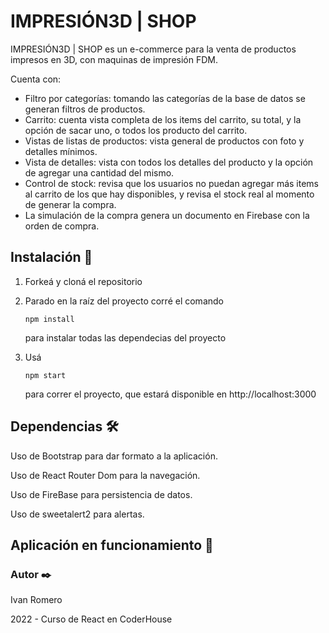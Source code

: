 # IMPRESIÓN3D | SHOP 
IMPRESIÓN3D | SHOP es un e-commerce para la venta de productos impresos en 3D, con maquinas de impresión FDM.


Cuenta con:

-  Filtro por categorías: tomando las categorías de la base de datos se generan filtros de productos.
- Carrito: cuenta vista completa de los items del carrito, su total, y la opción de sacar uno, o todos los producto del carrito.
- Vistas de listas de productos: vista general de productos con foto y detalles mínimos.
- Vista de detalles: vista con todos los detalles del producto y la opción de agregar una cantidad del mismo.
- Control de stock: revisa que los usuarios no puedan agregar más items al carrito de los que hay disponibles, y revisa el stock real al momento de generar la compra.
- La simulación de la compra genera un documento en Firebase con la orden de compra.

## Instalación 🔧

1. Forkeá y cloná el repositorio

2. Parado en la raíz del proyecto corré el comando 

   ```
   npm install
   ```

    para instalar todas las dependecias del proyecto

3. Usá 

   ```
   npm start
   ```

    para correr el proyecto, que estará disponible en http://localhost:3000



## Dependencias 🛠️

Uso de Bootstrap para dar formato a la aplicación.

Uso de React Router Dom para la navegación.

Uso de FireBase para persistencia de datos.

Uso de sweetalert2 para alertas.


## Aplicación en funcionamiento 🚀



### Autor ✒️

Ivan Romero

2022 - Curso de React en CoderHouse